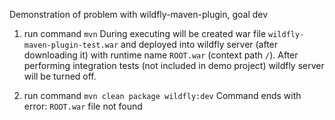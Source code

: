 Demonstration of problem with wildfly-maven-plugin, goal dev

1) run command `mvn`
During executing will be created war file `wildfly-maven-plugin-test.war` and deployed into wildfly server (after downloading it) with runtime name `ROOT.war` (context path `/`). After performing integration tests (not included in demo project) wildfly server will be turned off.

2) run command `mvn clean package wildfly:dev`
Command ends with error: `ROOT.war` file not found

